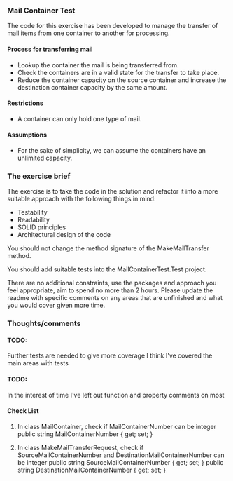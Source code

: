 ### Mail Container Test 

The code for this exercise has been developed to manage the transfer of mail items from one container to another for processing.

#### Process for transferring mail

- Lookup the container the mail is being transferred from.
- Check the containers are in a valid state for the transfer to take place.
- Reduce the container capacity on the source container and increase the destination container capacity by the same amount.

#### Restrictions

- A container can only hold one type of mail.


#### Assumptions

- For the sake of simplicity, we can assume the containers have an unlimited capacity.

### The exercise brief

The exercise is to take the code in the solution and refactor it into a more suitable approach with the following things in mind:

- Testability
- Readability
- SOLID principles
- Architectural design of the code

You should not change the method signature of the MakeMailTransfer method.

You should add suitable tests into the MailContainerTest.Test project.

There are no additional constraints, use the packages and approach you feel appropriate, aim to spend no more than 2 hours. Please update the readme with specific comments on any areas that are unfinished and what you would cover given more time.


### Thoughts/comments

#### TODO:

Further tests are needed to give more coverage 
I think I've covered the main areas with tests

#### TODO:

In the interest of time I've left out function and property comments
on most

#### Check List

1. In class MailContainer, check if MailContainerNumber can be integer
    public string MailContainerNumber { get; set; }

2. In class MakeMailTransferRequest, check if SourceMailContainerNumber and DestinationMailContainerNumber can be integer
    public string SourceMailContainerNumber { get; set; }
    public string DestinationMailContainerNumber { get; set; }
